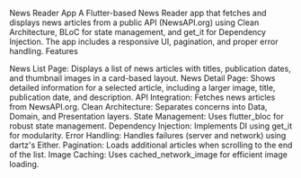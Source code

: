 News Reader App
A Flutter-based News Reader app that fetches and displays news articles from a public API (NewsAPI.org) using Clean Architecture, BLoC for state management, and get_it for Dependency Injection. The app includes a responsive UI, pagination, and proper error handling.
Features

News List Page: Displays a list of news articles with titles, publication dates, and thumbnail images in a card-based layout.
News Detail Page: Shows detailed information for a selected article, including a larger image, title, publication date, and description.
API Integration: Fetches news articles from NewsAPI.org.
Clean Architecture: Separates concerns into Data, Domain, and Presentation layers.
State Management: Uses flutter_bloc for robust state management.
Dependency Injection: Implements DI using get_it for modularity.
Error Handling: Handles failures (server and network) using dartz's Either.
Pagination: Loads additional articles when scrolling to the end of the list.
Image Caching: Uses cached_network_image for efficient image loading.


